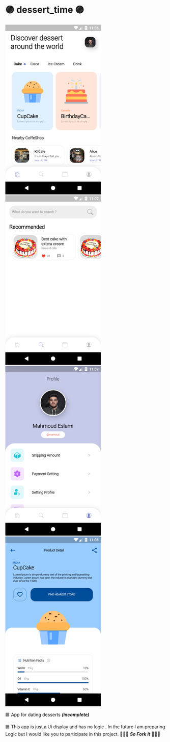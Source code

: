 # 🟣 dessert_time 🟣

![1](https://raw.githubusercontent.com/mahmoud-eslami/dessert_time/master/app_image/Screenshot_1583220996.png)
![2](https://raw.githubusercontent.com/mahmoud-eslami/dessert_time/master/app_image/Screenshot_1583221040.png)
![3](https://raw.githubusercontent.com/mahmoud-eslami/dessert_time/master/app_image/Screenshot_1583221026.png)
![4](https://raw.githubusercontent.com/mahmoud-eslami/dessert_time/master/app_image/Screenshot_1583221000.png)

🟦 App for dating desserts ***(incomplete)***

🟦 This app is just a Ui display and has no logic . In the future I am preparing Logic but I would like you to participate in this
project.
🔴🔴🔴 ***So Fork it*** 🔴🔴🔴
